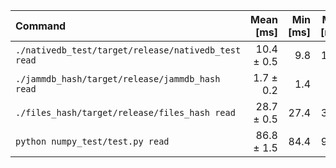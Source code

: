 | Command | Mean [ms] | Min [ms] | Max [ms] | Relative |
|:---|---:|---:|---:|---:|
| `./nativedb_test/target/release/nativedb_test read` | 10.4 ± 0.5 | 9.8 | 15.6 | 6.04 ± 0.74 |
| `./jammdb_hash/target/release/jammdb_hash read` | 1.7 ± 0.2 | 1.4 | 2.9 | 1.00 |
| `./files_hash/target/release/files_hash read` | 28.7 ± 0.5 | 27.4 | 30.8 | 16.70 ± 1.90 |
| `python numpy_test/test.py read` | 86.8 ± 1.5 | 84.4 | 90.5 | 50.60 ± 5.76 |
